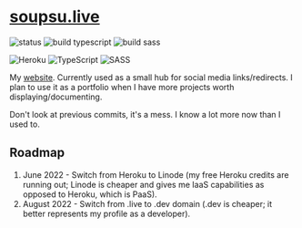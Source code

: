 # [soupsu.live](https://soupsu.live)
![status](https://img.shields.io/website?down_message=offline&label=status&up_message=online&url=https%3A%2F%2Fsoupsu.live)
![build typescript](https://img.shields.io/github/workflow/status/Wllew4/soupsu.live/Build%20TypeScript?label=build%20typescript)
![build sass](https://img.shields.io/github/workflow/status/Wllew4/soupsu.live/Build%20Sass?label=build%20sass)

![Heroku](https://img.shields.io/badge/heroku-%23430098.svg?style=for-the-badge&logo=heroku&logoColor=white)
![TypeScript](https://img.shields.io/badge/typescript-%23007ACC.svg?style=for-the-badge&logo=typescript&logoColor=white)
![SASS](https://img.shields.io/badge/SASS-hotpink.svg?style=for-the-badge&logo=SASS&logoColor=white)

My [website](https://soupsu.live).
Currently used as a small hub for social media links/redirects.
I plan to use it as a portfolio when I have more projects worth displaying/documenting.

Don't look at previous commits, it's a mess.
I know a lot more now than I used to.

## Roadmap
1. June 2022 - Switch from Heroku to Linode (my free Heroku credits are running out; Linode is cheaper and gives me IaaS capabilities as opposed to Heroku, which is PaaS).
2. August 2022 - Switch from .live to .dev domain (.dev is cheaper; it better represents my profile as a developer).
